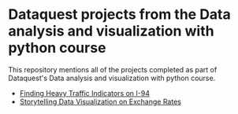 # Dataquest projects from the Data analysis and visualization with python course
This repository mentions all of the projects completed as part of Dataquest's Data analysis and visualization with python course.
* [Finding Heavy Traffic Indicators on I-94](https://github.com/anapsilvestrinf/traffic_indicators)
* [Storytelling Data Visualization on Exchange Rates](https://github.com/anapsilvestrinf/euro_exchange)
